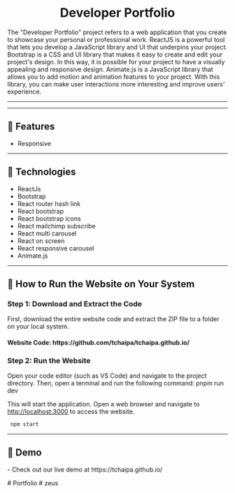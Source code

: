 <h1 align="center">Developer Portfolio</h1>
<p>The "Developer Portfolio" project refers to a web application that you create to showcase your personal or professional work. ReactJS is a powerful tool that lets you develop a JavaScript library and UI that underpins your project. Bootstrap is a CSS and UI library that makes it easy to create and edit your project's design. In this way, it is possible for your project to have a visually appealing and responsive design. Animate.js is a JavaScript library that allows you to add motion and animation features to your project. With this library, you can make user interactions more interesting and improve users' experience.</p>
<hr />
<!-- <img src="./src/assets/img/Project.jpg"> -->
<hr />
<h2> 🍿 Features </h2>
<ul>
<li>Responsive</li>
</ul>
<hr />
<h2> 🍿 Technologies </h2>
<ul>
<li>ReactJs</li>
<li>Bootstrap</li>
<li>React router hash link</li>
<li>React bootstrap</li>
<li>React bootstrap icons</li>
<li>React mailchimp subscribe</li>
<li>React multi carousel</li>
<li>React on screen</li>
<li>React responsive carousel</li>
<li>Animate.js</li>
</ul>
<hr />
<h2> 🍿 How to Run the Website on Your System </h2>
<h3> Step 1: Download and Extract the Code </h3>
<p>First, download the entire website code and extract the ZIP file to a folder on your local system.</p>
<h4>Website Code: https://github.com/tchaipa/tchaipa.github.io/</h4>
<h3>Step 2: Run the Website
</h3>
<p>Open your code editor (such as VS Code) and navigate to the project directory. Then, open a terminal and run the following command:
pnpm run dev</p>
<p>This will start the application. Open a web browser and navigate to <a href="http://localhost:3000">http://localhost:3000</a> to access the website.</p>  
  
```bash
 npm start
 ```
<hr />
<h2> 🍿 Demo </h2>
<p> - Check out our live demo at https://tchaipa.github.io/ </p>
#   P o r t f o l i o 
 
 #   z e u s 
 
 
